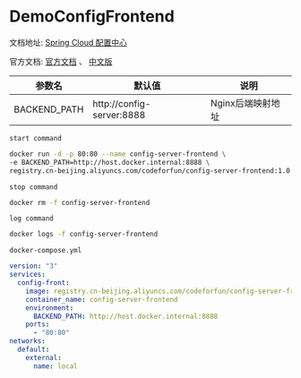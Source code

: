 # DemoConfigFrontend

文档地址: [Spring Cloud 配置中心](https://consolelog.gitee.io/docker-config-server-all-in-one/)

官方文档: [官方文档](https://cloud.spring.io/spring-cloud-static/spring-cloud-config/2.2.3.RELEASE/reference/html/) 、 [中文版](https://consolelog.gitee.io/docs-config/)

参数名 | 默认值 | 说明
---|---|---
BACKEND_PATH | http://config-server:8888 | Nginx后端映射地址

`start command`
```bash
docker run -d -p 80:80 --name config-server-frontend \
-e BACKEND_PATH=http://host.docker.internal:8888 \
registry.cn-beijing.aliyuncs.com/codeforfun/config-server-frontend:1.0.7
```

`stop command`
```bash
docker rm -f config-server-frontend
```

`log command`
```bash
docker logs -f config-server-frontend
```

`docker-compose.yml`
```yaml
version: "3"
services:
  config-front:
    image: registry.cn-beijing.aliyuncs.com/codeforfun/config-server-frontend:1.0.7
    container_name: config-server-frontend
    environment:
      BACKEND_PATH: http://host.docker.internal:8888
    ports:
      - "80:80"
networks:
  default:
    external:
      name: local
```
